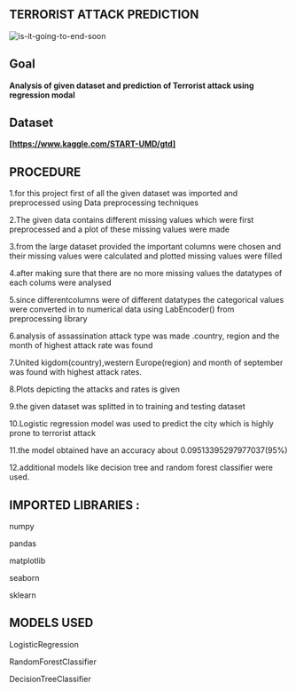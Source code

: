  ## TERRORIST ATTACK PREDICTION
 ![is-it-going-to-end-soon](https://user-images.githubusercontent.com/72660504/124961744-783eb580-e03b-11eb-9eac-cc9d08b13708.jpg)


## Goal
 **Analysis of given dataset and prediction of Terrorist attack using regression modal**

## Dataset
**[https://www.kaggle.com/START-UMD/gtd]**



## PROCEDURE
1.for this project first of all the given dataset was imported and preprocessed using Data preprocessing techniques

2.The given data contains different missing values which were first preprocessed and a plot of these missing values were made

3.from the large dataset provided the important columns were chosen and their missing values were calculated and plotted
  missing values were filled

4.after making sure that there are no more missing values the datatypes of each colums were analysed 

5.since differentcolumns were of different datatypes the categorical values were converted in to numerical data using LabEncoder() from preprocessing library

6.analysis of assassination attack type was made .country, region and the month of highest attack rate was found

7.United kigdom(country),western Europe(region) and month of september was found with highest attack rates. 

8.Plots depicting the attacks and rates is given

9.the given dataset was splitted in to training and testing dataset

10.Logistic regression model was used to predict the city which is highly prone to terrorist attack

11.the model obtained have an accuracy about 0.09513395297977037(95%)

12.additional models like decision tree and random forest classifier were used.



## IMPORTED LIBRARIES :
 numpy 
 
 pandas
 
 matplotlib
 
 seaborn 

 sklearn
 
## MODELS USED
 
 LogisticRegression
 
 RandomForestClassifier
 
 DecisionTreeClassifier

